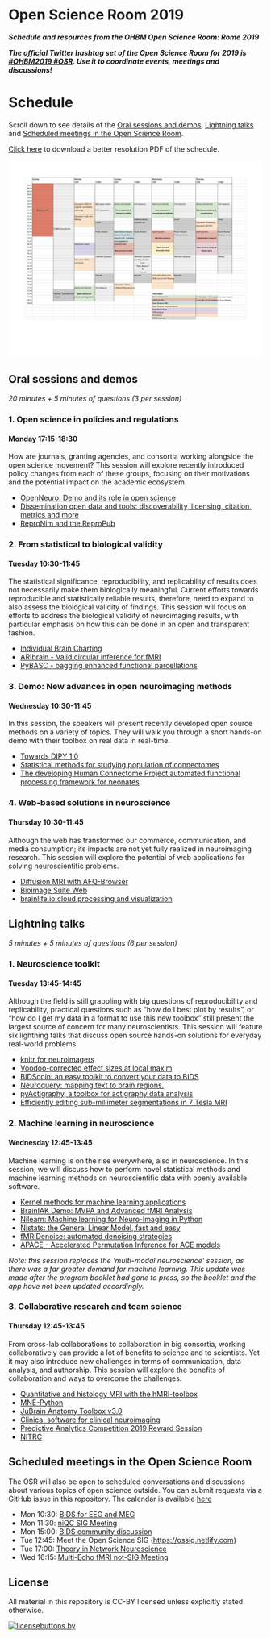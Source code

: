 # Open Science Room 2019

***Schedule and resources from the OHBM Open Science Room: Rome 2019***

***The official Twitter hashtag set of the Open Science Room for 2019 is [#OHBM2019 #OSR](https://twitter.com/search?q=%20%23OSR%20%23OHBM2019). Use it to coordinate events, meetings and discussions!***

# Schedule

Scroll down to see details of the [Oral sessions and demos](#oral-sessions-and-demos), [Lightning talks](#lightning-talks) and [Scheduled meetings in the Open Science Room](#scheduled-meetings-in-the-open-science-room).

[Click here](/OSR%20Schedule.pdf) to download a better resolution PDF of the schedule.

![](OSR_Schedule.png)

## Oral sessions and demos
_20 minutes + 5 minutes of questions (3 per session)_
### 1. Open science in policies and regulations
#### Monday 17:15-18:30
How are journals, granting agencies, and consortia working alongside the open science movement? This session will explore recently introduced policy changes from each of these groups, focusing on their motivations and the potential impact on the academic ecosystem.
* [OpenNeuro: Demo and its role in open science](/../../issues/7)
* [Dissemination open data and tools: discoverability, licensing, citation, metrics and more](/../../issues/35)
* [ReproNim and the ReproPub](/../../issues/40)

### 2. From statistical to biological validity
#### Tuesday 10:30-11:45
The statistical significance, reproducibility, and replicability of results does not necessarily make them biologically meaningful. Current efforts towards reproducible and statistically reliable results, therefore, need to expand to also assess the biological validity of findings. This session will focus on efforts to address the biological validity of neuroimaging results, with particular emphasis on how this can be done in an open and transparent fashion.
* [Individual Brain Charting](/../../issues/23)
* [ARIbrain - Valid circular inference for fMRI](/../../issues/21)
* [PyBASC - bagging enhanced functional parcellations](/../../issues/31)

### 3. Demo: New advances in open neuroimaging methods
#### Wednesday 10:30-11:45
In this session, the speakers will present recently developed open source methods on a variety of topics. They will walk you through a short hands-on demo with their toolbox on real data in real-time.
* [Towards DIPY 1.0](/../../issues/19)
* [Statistical methods for studying population of connectomes](/../../issues/9)
* [The developing Human Connectome Project automated functional processing framework for neonates](/../../issues/24)

### 4. Web-based solutions in neuroscience
#### Thursday 10:30-11:45
Although the web has transformed our commerce, communication, and media consumption; its impacts are not yet fully realized in neuroimaging research. This session will explore the potential of web applications for solving neuroscientific problems.
* [Diffusion MRI with AFQ-Browser](/../../issues/26)
* [Bioimage Suite Web](/../../issues/13)
* [brainlife.io cloud processing and visualization](/../../issues/5)

## Lightning talks
_5 minutes + 5 minutes of questions (6 per session)_
### 1. Neuroscience toolkit
#### Tuesday 13:45-14:45
Although the field is still grappling with big questions of reproducibility and replicability, practical questions such as “how do I best plot by results”, or “how do I get my data in a format to use this new toolbox” still present the largest source of concern for many neuroscientists. This session will feature six lightning talks that discuss open source hands-on solutions for everyday real-world problems.
* [knitr for neuroimagers](/../../issues/6)
* [Voodoo-corrected effect sizes at local maxim](/../../issues/25)
* [BIDScoin: an easy toolkit to convert your data to BIDS](/../../issues/28)
* [Neuroquery: mapping text to brain regions.](/../../issues/17)
* [pyActigraphy, a toolbox for actigraphy data analysis](/../../issues/29)
* [Efficiently editing sub-millimeter segmentations in 7 Tesla MRI](/../../issues/8)

### 2. Machine learning in neuroscience
#### Wednesday 12:45-13:45
Machine learning is on the rise everywhere, also in neuroscience. In this session, we will discuss how to perform novel statistical methods and machine learning methods on neuroscientific data with openly available software.
* [Kernel methods for machine learning applications](/../../issues/1)
* [BrainIAK Demo: MVPA and Advanced fMRI Analysis](/../../issues/27)
* [Nilearn: Machine learning for Neuro-Imaging in Python](/../../issues/16)
* [Nistats: the General Linear Model, fast and easy](/../../issues/14)
* [fMRIDenoise: automated denoising strategies](/../../issues/22)
* [APACE - Accelerated Permutation Inference for ACE models](/../../issues/20)

*Note: this session replaces the 'multi-modal neuroscience' session, as there was a far greater demand for machine learning. This update was made after the program booklet had gone to press, so the booklet and the app have not been updated accordingly.*


### 3. Collaborative research and team science
#### Thursday 12:45-13:45
From cross-lab collaborations to collaboration in big consortia, working collaboratively can provide a lot of benefits to science and to scientists. Yet it may also introduce new challenges in terms of communication, data analysis, and authorship. This session will explore the benefits of collaboration and ways to overcome the challenges.
* [Quantitative and histology MRI with the hMRI-toolbox](/../../issues/12)
* [MNE-Python](/../../issues/15)
* [JuBrain Anatomy Toolbox v3.0](/../../issues/2)
* [Clinica: software for clinical neuroimaging](/../../issues/33)
* [Predictive Analytics Competition 2019 Reward Session](/../../issues/10)
* [NITRC](/../../issues/46)

## Scheduled meetings in the Open Science Room

The OSR will also be open to scheduled conversations and discussions about various topics of open science outside. You can submit requests via a GitHub issue in this repository.
The calendar is available [here](https://calendar.google.com/calendar?cid=anJjNGh1dXFtODkyazVpbzk3OXF2YmM2N29AZ3JvdXAuY2FsZW5kYXIuZ29vZ2xlLmNvbQ)

* Mon 10:30: [BIDS for EEG and MEG](/../../issues/3)
* Mon 11:30: [niQC SIG Meeting](/../../issues/30)
* Mon 15:00: [BIDS community discussion](/../../4)
* Tue 12:45: Meet the Open Science SIG (https://ossig.netlify.com)
* Tue 17:00: [Theory in Network Neuroscience](/../../issues/11)
* Wed 16:15: [Multi-Echo fMRI not-SIG Meeting](/../../issues/38)

## License
All material in this repository is CC-BY licensed unless explicitly stated otherwise.

[![licensebuttons by](https://licensebuttons.net/l/by/3.0/88x31.png)](https://creativecommons.org/licenses/by/4.0)
